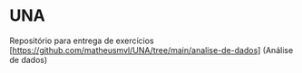 # UNA
Repositório para entrega de exercícios 
<br>
[https://github.com/matheusmvl/UNA/tree/main/analise-de-dados] (Análise de dados)

